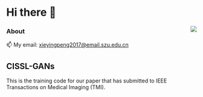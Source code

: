 # Hi there 👋

<img align="right" src="https://count.getloli.com/get/@:Xyporz?theme=rule34">

### About

📫 My email: xieyingpeng2017@email.szu.edu.cn


## CISSL-GANs
This is the training code for our paper that has submitted to IEEE Transactions on Medical Imaging (TMI).
